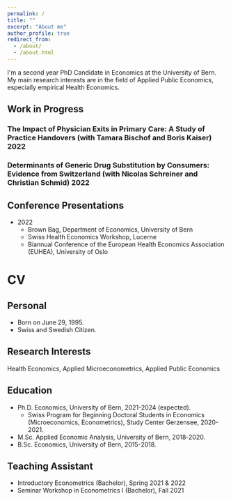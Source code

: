 ```yaml
---
permalink: /
title: ""
excerpt: "About me"
author_profile: true
redirect_from: 
  - /about/
  - /about.html
---
```


I'm a second year PhD Candidate in Economics at the University of Bern. My main research interests are in the field of Applied Public Economics, especially empirical Health Economics. 

## Work in Progress
### The Impact of Physician Exits in Primary Care: A Study of Practice Handovers (with Tamara Bischof and Boris Kaiser) 2022

### Determinants of Generic Drug Substitution by Consumers: Evidence from Switzerland (with Nicolas Schreiner and Christian Schmid) 2022


## Conference Presentations
* 2022 
  * Brown Bag, Department of Economics, University of Bern
  * Swiss Health Economics Workshop, Lucerne
  * Biannual Conference of the European Health Economics Association (EUHEA), University of Oslo  
          
          
# CV

## Personal
* Born on June 29, 1995.
* Swiss and Swedish Citizen.

## Research Interests
Health Economics, Applied Microeconometrics, Applied Public Economics

## Education
* Ph.D. Economics, University of Bern, 2021-2024 (expected).
    * Swiss Program for Beginning Doctoral Students in Economics (Microeconomics, Econometrics), Study Center Gerzensee, 2020-2021. 
* M.Sc. Applied Economic Analysis, University of Bern, 2018-2020.
* B.Sc. Economics, University of Bern, 2015-2018.


## Teaching Assistant
* Introductory Econometrics (Bachelor), Spring 2021 & 2022
* Seminar Workshop in Econometrics I (Bachelor), Fall 2021

